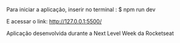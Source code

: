 
Para iniciar a aplicação, inserir no terminal : $ npm run dev
<br>

E acessar o link: http://127.0.0.1:5500/
<br>

Aplicação desenvolvida durante a Next Level Week da Rocketseat

